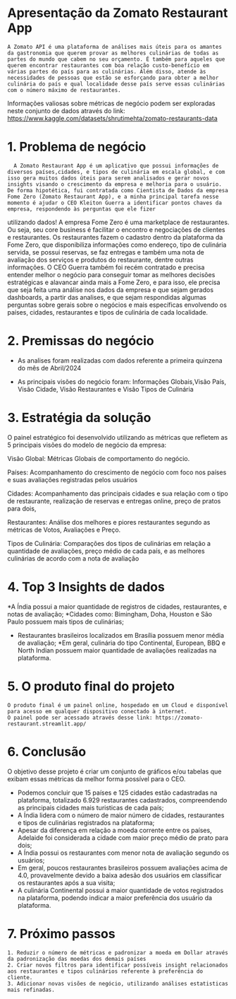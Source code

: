 # Apresentação da Zomato Restaurant App

    A Zomato API é uma plataforma de análises mais úteis para os amantes da gastronomia que querem provar as melhores culinárias de todas as partes do mundo que cabem no seu orçamento. É também para aqueles que querem encontrar restaurantes com boa relação custo-benefício em várias partes do país para as culinárias. Além disso, atende às necessidades de pessoas que estão se esforçando para obter a melhor culinária do país e qual localidade desse país serve essas culinárias com o número máximo de restaurantes. 
Informações valiosas sobre métricas de negócio podem ser exploradas neste conjunto de dados através do link: https://www.kaggle.com/datasets/shrutimehta/zomato-restaurants-data


# 1. Problema de negócio

      A Zomato Restaurant App é um aplicativo que possui informações de diversos países,cidades, e tipos de culinária em escala global, e com isso gera muitos dados úteis para serem analisados e gerar novos insights visando o crescimento da empresa e melhoria para o usuário. De forma hipotética, fui contratada como Cientista de Dados da empresa Fome Zero (Zomato Restaurant App), e a minha principal tarefa nesse momento é ajudar o CEO Kleiton Guerra a identificar pontos chaves da empresa, respondendo às perguntas que ele fizer
utilizando dados! A empresa Fome Zero é uma marketplace de restaurantes. Ou seja, seu core business é facilitar o encontro e negociações de clientes e restaurantes. Os restaurantes fazem o cadastro dentro da plataforma da Fome Zero, que disponibiliza informações como endereço, tipo de culinária servida, se possui reservas, se faz entregas e também uma nota de avaliação dos serviços e produtos do restaurante, dentre outras informações. O CEO Guerra também foi recém contratado e precisa entender melhor o negócio para conseguir tomar as melhores decisões estratégicas e alavancar ainda mais a Fome Zero, e para isso, ele precisa que seja feita uma análise nos dados da empresa e que sejam gerados dashboards, a partir das analises, e que sejam respondidas algumas perguntas sobre gerais sobre o negócios e mais específicas envolvendo os países, cidades, restaurantes e tipos de culinária de cada localidade.

# 2. Premissas do negócio

* As analises foram realizadas com dados referente a primeira quinzena do mês de Abril/2024

* As principais visões do negócio foram: Informações Globais,Visão País, Visão Cidade, Visão Restaurantes e Visão Tipos de Culinária

    
# 3. Estratégia da solução

O painel estratégico foi desenvolvido utilizando as métricas que refletem as 5 principais visões do modelo de negócio da empresa:
  
  Visão Global: Métricas Globais de comportamento do negócio.

  Países: Acompanhamento do crescimento de negócio com foco nos países e suas avaliações registradas pelos usuários

  Cidades: Acompanhamento das principais cidades e sua relação com o tipo de restaurante, realização de reservas e entregas online, preço de pratos para dois, 

  Restaurantes: Análise dos melhores e piores restaurantes segundo as métricas de Votos, Avaliações e Preço.

  Tipos de Culinária: Comparações dos tipos de culinárias em relação a quantidade de avaliações, preço médio de cada país, e as melhores culinárias de acordo com a nota de avaliação 
     
# 4. Top 3 Insights de dados

  *A Índia possui a maior quantidade de registros de cidades, restaurantes, e notas de avaliação;
  *Cidades como: Bimingham, Doha, Houston e São Paulo possuem mais tipos de culinárias;
  * Restaurantes brasileiros localizados em Brasília possuem menor média de avaliação;
  *Em geral, culinária do tipo Continental, European, BBQ e North Indian possuem maior quantidade de avaliações realizadas na plataforma.
      

# 5. O produto final do projeto
    O produto final é um painel online, hospedado em um Cloud e disponível para acesso em qualquer dispositivo conectado à internet.
    O painel pode ser acessado através desse link: https://zomato-restaurant.streamlit.app/
    
# 6. Conclusão

  O objetivo desse projeto é criar um conjunto de gráficos e/ou tabelas que exibam essas métricas da melhor forma possível para o CEO.

  * Podemos concluir que 15 países e 125 cidades estão cadastradas na plataforma, totalizado 6.929 restaurantes cadastrados, compreendendo as principais cidades mais turisticas de cada país;
  * A Índia lidera com o número de maior número de cidades, restaurantes e tipos de culinárias registrados na plataforma;
  * Apesar da diferença em relação a moeda corrente entre os países, Adelaide foi considerada a cidade com maior preço médio de prato para dois;
  * A Índia possui os restaurantes com menor nota de avaliação segundo os usuários;
  * Em geral, poucos restaurantes brasileiros possuem avaliações acima de 4.0, provavelmente devido a baixa adesão dos usuários em classificar os restaurantes após a sua visita;
  * A culinária Continental possui a maior quantidade de votos registrados na plataforma, podendo indicar a maior preferência dos usuário da plataforma. 


# 7. Próximo passos

    1. Reduzir o número de métricas e padronizar a moeda em Dollar através da padronização das moedas dos demais países
    2. Criar novos filtros para identificar possíveis insight relacionados aos restaurantes e tipos culinários referente à preferência do cliente.
    3. Adicionar novas visões de negócio, utilizando análises estatisticas mais refinadas.
